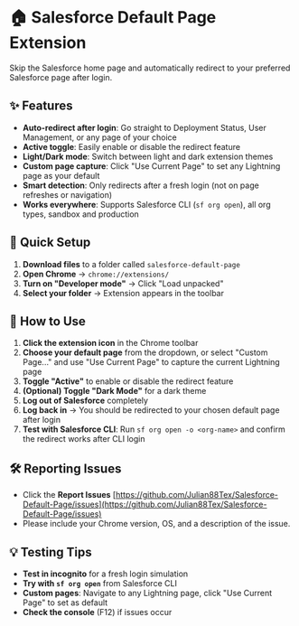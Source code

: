 # 🏠 Salesforce Default Page Extension

Skip the Salesforce home page and automatically redirect to your preferred Salesforce page after login.

## ✨ Features

- **Auto-redirect after login**: Go straight to Deployment Status, User Management, or any page of your choice
- **Active toggle**: Easily enable or disable the redirect feature
- **Light/Dark mode**: Switch between light and dark extension themes
- **Custom page capture**: Click "Use Current Page" to set any Lightning page as your default
- **Smart detection**: Only redirects after a fresh login (not on page refreshes or navigation)
- **Works everywhere**: Supports Salesforce CLI (`sf org open`), all org types, sandbox and production

## 🚀 Quick Setup

1. **Download files** to a folder called `salesforce-default-page`
2. **Open Chrome** → `chrome://extensions/`
3. **Turn on "Developer mode"** → Click "Load unpacked"
4. **Select your folder** → Extension appears in the toolbar

## 🧪 How to Use

1. **Click the extension icon** in the Chrome toolbar
2. **Choose your default page** from the dropdown, or select "Custom Page..." and use "Use Current Page" to capture the current Lightning page
3. **Toggle "Active"** to enable or disable the redirect feature
4. **(Optional) Toggle "Dark Mode"** for a dark theme
5. **Log out of Salesforce** completely
6. **Log back in** → You should be redirected to your chosen default page after login
7. **Test with Salesforce CLI**: Run `sf org open -o <org-name>` and confirm the redirect works after CLI login

## 🛠️ Reporting Issues

- Click the **Report Issues**
  [https://github.com/Julian88Tex/Salesforce-Default-Page/issues](https://github.com/Julian88Tex/Salesforce-Default-Page/issues)
- Please include your Chrome version, OS, and a description of the issue.

## 💡 Testing Tips

- **Test in incognito** for a fresh login simulation
- **Try with `sf org open`** from Salesforce CLI
- **Custom pages**: Navigate to any Lightning page, click "Use Current Page" to set as default
- **Check the console** (F12) if issues occur